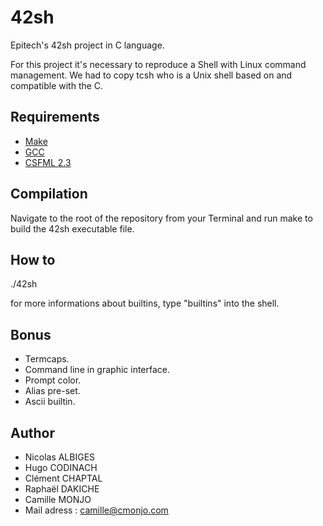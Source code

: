 # 42sh


Epitech's 42sh project in C language. 


For this project it's necessary to reproduce a Shell with Linux command management. We had to copy tcsh who is a Unix shell based on and compatible with the C.

## Requirements

 * [Make](https://www.gnu.org/software/make//)
 * [GCC](https://gcc.gnu.org/)
 * [CSFML 2.3](https://www.sfml-dev.org/download.php)

## Compilation

Navigate to the root of the repository from your Terminal and run make to build the 42sh executable file.

## How to

./42sh

for more informations about builtins, type "builtins" into the shell.

## Bonus

- Termcaps.
- Command line in graphic interface.
- Prompt color.
- Alias pre-set.
- Ascii builtin.

## Author

* Nicolas ALBIGES
* Hugo CODINACH
* Clément CHAPTAL
* Raphaël DAKICHE
* Camille MONJO
* Mail adress : camille@cmonjo.com
